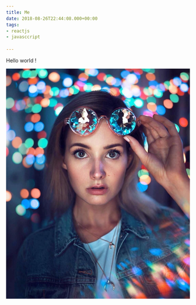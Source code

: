 ```yaml
---
title: Me
date: 2018-08-26T22:44:08.000+00:00
tags:
- reactjs
- javasccript

---
```

Hello world !

![](/uploads/p6.jpg)
